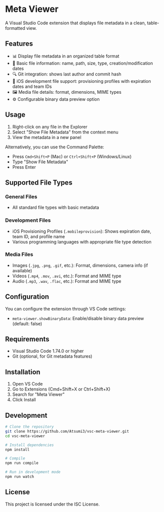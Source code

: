 # Meta Viewer

A Visual Studio Code extension that displays file metadata in a clean, table-formatted view.

## Features

- 📊 Display file metadata in an organized table format
- 📁 Basic file information: name, path, size, type, creation/modification dates
- 🔍 Git integration: shows last author and commit hash
- 📱 iOS development file support: provisioning profiles with expiration dates and team IDs
- 🖼️ Media file details: format, dimensions, MIME types
- ⚙️ Configurable binary data preview option

## Usage

1. Right-click on any file in the Explorer
2. Select "Show File Metadata" from the context menu
3. View the metadata in a new panel

Alternatively, you can use the Command Palette:
- Press `Cmd+Shift+P` (Mac) or `Ctrl+Shift+P` (Windows/Linux)
- Type "Show File Metadata"
- Press Enter

## Supported File Types

### General Files
- All standard file types with basic metadata

### Development Files
- iOS Provisioning Profiles (`.mobileprovision`): Shows expiration date, team ID, and profile name
- Various programming languages with appropriate file type detection

### Media Files
- Images (`.jpg`, `.png`, `.gif`, etc.): Format, dimensions, camera info (if available)
- Videos (`.mp4`, `.mov`, `.avi`, etc.): Format and MIME type
- Audio (`.mp3`, `.wav`, `.flac`, etc.): Format and MIME type

## Configuration

You can configure the extension through VS Code settings:

- `meta-viewer.showBinaryData`: Enable/disable binary data preview (default: false)

## Requirements

- Visual Studio Code 1.74.0 or higher
- Git (optional, for Git metadata features)

## Installation

1. Open VS Code
2. Go to Extensions (Cmd+Shift+X or Ctrl+Shift+X)
3. Search for "Meta Viewer"
4. Click Install

## Development

```bash
# Clone the repository
git clone https://github.com/Atsumi3/vsc-meta-viewer.git
cd vsc-meta-viewer

# Install dependencies
npm install

# Compile
npm run compile

# Run in development mode
npm run watch
```

## License

This project is licensed under the ISC License.